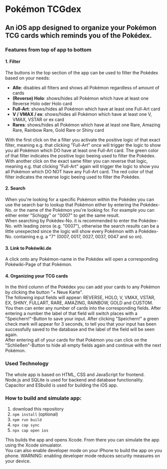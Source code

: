 # Pokémon TCGdex

## An iOS app designed to organize your Pokémon TCG cards which reminds you of the Pokédex.

### Features from top of app to bottom

#### 1. Filter

The buttons in the top section of the app can be used to filter the Pokédex based on your needs:

- **Alle**:             disables all filters and shows all Pokémon regardless of amount of cards
- **(Reverse) Holo**:   shows/hides all Pokémon which have at least one Reverse Holo oder Holo card
- **Full-Art**:         shows/hides all Pokémon which have at least one Full-Art card
- **V / VMAX / ex**:    shows/hides all Pokémon which have at least one V, VMAX, VSTAR or ex card 
- **Rares**:            shows/hides all Pokémon which have at least one Rare, Amazing Rare, Rainbow Rare, Gold Rare or Shiny card

With the first click on the a filter you activate the positive logic of that exact filter, meaning e.g. that clicking "Full-Art" once will trigger the logic to show you all Pokémon which DO have at least one Full-Art card. The green color of that filter indicates the positive logic beeing used to filter the Pokédex.<br/>
With another click on the exact same filter you can reverse that logic, meaning e.g. that clicking "Full-Art" again will trigger the logic to show you all Pokémon which DO NOT have any Full-Art card. The red color of that filter indicates the reverse logic beeing used to filter the Pokédex.

#### 2. Search

When you're looking for a specific Pokémon within the Pokédex you can use the search bar to lookup that Pokémon either by entering the Pokédex-No. or the name of the Pokémon you're looking for. For example you can either enter "Schiggy" or "0007" to get the same result.<br/>
When searching by Pokédex-No. it is recommended to enter the Pokédex-No. with leading zeros (e.g. "0007"), otherwise the search results can be a little unexpected since the logic will show every Pokémon with a Pokédex-No. containing e.g. a "7" (0007, 0017, 0027, 0037, 0047 and so on).

#### 3. Link to Pokéwiki.de

A click onto any Pokémon-name in the Pokédex will open a corresponding Pokéwiki-Page of that Pokémon.

#### 4. Organizing your TCG cards

In the third column of the Pokédex you can add your cards to any Pokémon by clicking the button "+ Neue Karte".<br/>
The following input fields will appear: REVERSE, HOLO, V, VMAX, VSTAR, EX, SHINY, FULLART, RARE, AMAZING, RAINBOW, GOLD and CUSTOM.<br/>
You then can enter any number of cards into the corresponding fields. After entering a number the label of that field will switch places with a "Speichern!"-Button to save your input. After clicking "Speichern!" a green check mark will appear for 3 seconds, to tell you that your input has been successfully saved to the database and the label of the field will be seen again.<br/>
After entering all of your cards for that Pokémon you can click on the "Schließen"-Button to hide all empty fields again and continue with the next Pokémon.

### Used Technology

The whole app is based on HTML, CSS and JavaScript for frontend.<br/>
Node.js and SQLite is used for backend and database functionality.<br/>
Capacitor and ESbuild is used for building the iOS app.

### How to build and simulate app:

1. download this repository
2. ```npm install``` (optional)
3. ```npm run build```
4. ```npx cap sync```
5. ```npx cap open ios```

This builds the app and opens Xcode. From there you can simulate the app using the Xcode simualator.<br/>
You can also enable developer mode on your iPhone to build the app on you phone. WARNING: enabling developer mode reduces security measures on your device.